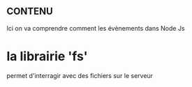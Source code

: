 ## CONTENU 
 
 Ici on va comprendre comment les évènements
 dans Node Js 

# la librairie 'fs'
 permet d'interragir avec des fichiers sur le serveur
 
